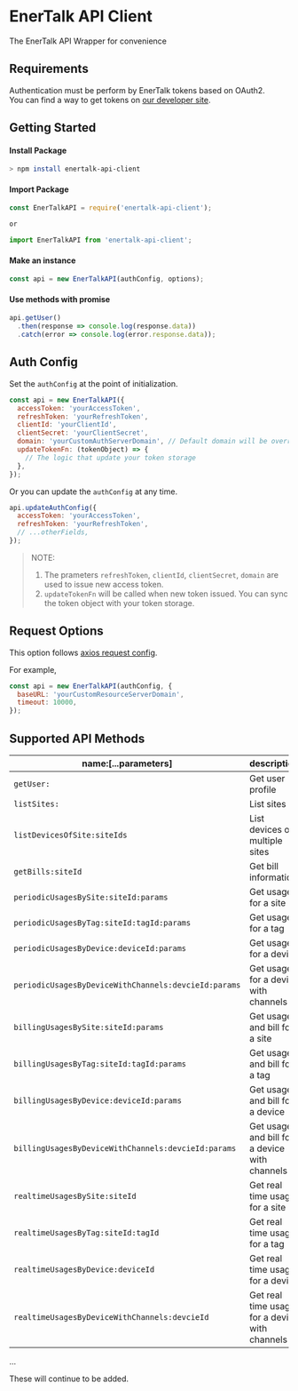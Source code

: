 # EnerTalk API Client
The EnerTalk API Wrapper for convenience

## Requirements
Authentication must be perform by EnerTalk tokens based on OAuth2.  
You can find a way to get tokens on [our developer site](https://developer.encoredtech.com/authentication/).  


## Getting Started

#### Install Package
```sh
> npm install enertalk-api-client
```

#### Import Package
```js
const EnerTalkAPI = require('enertalk-api-client');

or

import EnerTalkAPI from 'enertalk-api-client';
```

#### Make an instance
```js
const api = new EnerTalkAPI(authConfig, options);
```

#### Use methods with promise
```js
api.getUser()
  .then(response => console.log(response.data))
  .catch(error => console.log(error.response.data));
```


## Auth Config

Set the `authConfig` at the point of initialization.

```js
const api = new EnerTalkAPI({
  accessToken: 'yourAccessToken',
  refreshToken: 'yourRefreshToken',
  clientId: 'yourClientId',
  clientSecret: 'yourClientSecret',
  domain: 'yourCustomAuthServerDomain', // Default domain will be override
  updateTokenFn: (tokenObject) => {
    // The logic that update your token storage
  },
});
```

Or you can update the `authConfig` at any time.

```js
api.updateAuthConfig({
  accessToken: 'yourAccessToken',
  refreshToken: 'yourRefreshToken',
  // ...otherFields,
});
```
> NOTE:
> 1. The prameters `refreshToken`, `clientId`, `clientSecret`, `domain` are
> used to issue new access token.  
> 2. `updateTokenFn` will be called when new token issued. You can sync the token object with your token storage.


## Request Options
This option follows [axios request config](https://github.com/mzabriskie/axios#request-config).

For example,
```js
const api = new EnerTalkAPI(authConfig, {
  baseURL: 'yourCustomResourceServerDomain',
  timeout: 10000,
});
```


## Supported API Methods

| name:[...parameters] | description |
| --- | --- |
| `getUser:` | Get user profile |
| `listSites:` | List sites |
| `listDevicesOfSite:siteIds` | List devices of multiple sites |
| `getBills:siteId` | Get bill information |
| `periodicUsagesBySite:siteId:params` | Get usage for a site |
| `periodicUsagesByTag:siteId:tagId:params` | Get usage for a tag |
| `periodicUsagesByDevice:deviceId:params` | Get usage for a device |
| `periodicUsagesByDeviceWithChannels:devcieId:params` | Get usage for a device with channels |
| `billingUsagesBySite:siteId:params` | Get usage and bill for a site |   
| `billingUsagesByTag:siteId:tagId:params` | Get usage and bill for a tag |
| `billingUsagesByDevice:deviceId:params` | Get usage and bill for a device |  
| `billingUsagesByDeviceWithChannels:devcieId:params` | Get usage and bill for a device with channels |
| `realtimeUsagesBySite:siteId` | Get real time usage for a site |
| `realtimeUsagesByTag:siteId:tagId` | Get real time usage for a tag |
| `realtimeUsagesByDevice:deviceId` | Get real time usage for a device |
| `realtimeUsagesByDeviceWithChannels:devcieId` | Get real time usage for a device with channels |  

...

These will continue to be added.

